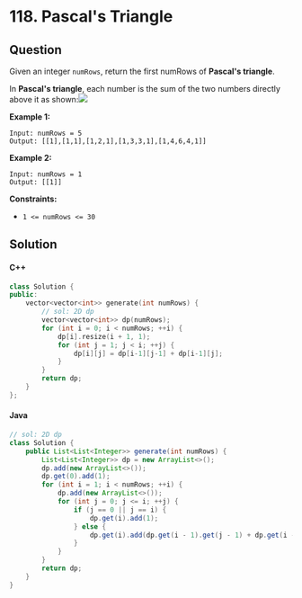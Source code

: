 # 118. Pascal's Triangle

## Question

Given an integer `numRows`, return the first numRows of **Pascal's triangle**.

In **Pascal's triangle**, each number is the sum of the two numbers directly above it as shown:![](https://upload.wikimedia.org/wikipedia/commons/0/0d/PascalTriangleAnimated2.gif)

**Example 1:**

```
Input: numRows = 5
Output: [[1],[1,1],[1,2,1],[1,3,3,1],[1,4,6,4,1]]
```

**Example 2:**

```
Input: numRows = 1
Output: [[1]]
```

**Constraints:**

* `1 <= numRows <= 30`

## Solution

#### C++

```cpp
class Solution {
public:
    vector<vector<int>> generate(int numRows) {
        // sol: 2D dp
        vector<vector<int>> dp(numRows);
        for (int i = 0; i < numRows; ++i) {
            dp[i].resize(i + 1, 1);
            for (int j = 1; j < i; ++j) {
                dp[i][j] = dp[i-1][j-1] + dp[i-1][j];
            }
        }
        return dp;
    }
};
```

#### Java

```java
// sol: 2D dp
class Solution {
    public List<List<Integer>> generate(int numRows) {
        List<List<Integer>> dp = new ArrayList<>();
        dp.add(new ArrayList<>());
        dp.get(0).add(1);
        for (int i = 1; i < numRows; ++i) {
            dp.add(new ArrayList<>());
            for (int j = 0; j <= i; ++j) {
                if (j == 0 || j == i) {
                    dp.get(i).add(1);
                } else {
                    dp.get(i).add(dp.get(i - 1).get(j - 1) + dp.get(i - 1).get(j));
                }
            }
        }
        return dp;
    }
}
```
